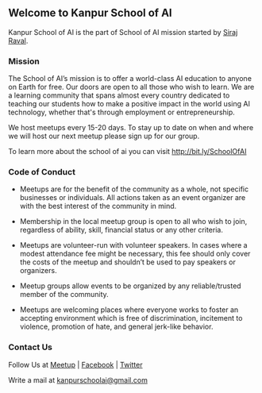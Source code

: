 ## Welcome to Kanpur School of AI

Kanpur School of AI is the part of School of AI mission started by [Siraj Raval](http://www.sirajraval.com/).

### Mission

The School of AI’s mission is to offer a world-class AI education to anyone on Earth for free. Our doors are open to all those who wish to learn. We are a learning community that spans almost every country dedicated to teaching our students how to make a positive impact in the world using AI technology, whether that's through employment or entrepreneurship.

We host meetups every 15-20 days. To stay up to date on when and where we will host our next meetup please sign up for our group. 

To learn more about the school of ai you can visit http://bit.ly/SchoolOfAI

### Code of Conduct

  * Meetups are for the benefit of the community as a whole, not specific businesses or individuals. All actions taken as an event organizer are with the best interest of the community in mind.

  * Membership in the local meetup group is open to all who wish to join, regardless of ability, skill, financial status or any other criteria.

  * Meetups are volunteer-run with volunteer speakers. In cases where a modest attendance fee might be necessary, this fee should only cover the costs of the meetup and shouldn’t be used to pay speakers or organizers.

  * Meetup groups allow events to be organized by any reliable/trusted member of the community.

  * Meetups are welcoming places where everyone works to foster an accepting environment which is free of discrimination, incitement to violence, promotion of hate, and general jerk-like behavior.

### Contact Us

Follow Us at [Meetup](https://www.meetup.com/Kanpur-School-of-AI/) | [Facebook](https://www.facebook.com/pg/KanpurSchoolAI/) | [Twitter](https://www.twitter.com/AiKanpur)

Write a mail at [kanpurschoolai@gmail.com](kanpurschoolai@gmail.com)
